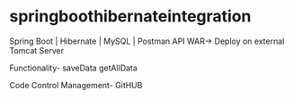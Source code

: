 # springboothibernateintegration

Spring Boot | Hibernate | MySQL | Postman API
WAR-> Deploy on external Tomcat Server

Functionality-
saveData
getAllData		

Code Control Management- GitHUB
